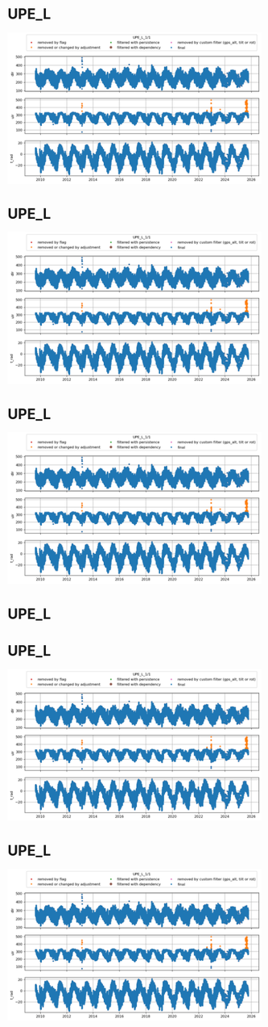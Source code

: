# UPE_L
![](../figures/flags/UPE_L_0.png)
 
# UPE_L
![](../figures/flags/UPE_L_0.png)
 
# UPE_L
![](../figures/flags/UPE_L_0.png)
 
# UPE_L
# UPE_L
![](../figures/flags/UPE_L_0.png)
 
# UPE_L
![](../figures/flags/UPE_L_0.png)
 
